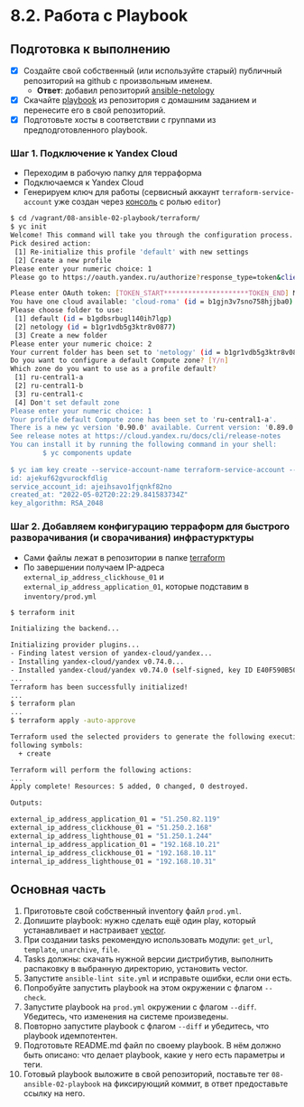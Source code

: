 # 8.2. Работа с Playbook

## Подготовка к выполнению

- [x] Создайте свой собственный (или используйте старый) публичный репозиторий на github с произвольным именем.
   * **Ответ**: добавил репозиторий [ansible-netology](https://github.com/Roma-EDU/ansible-netology)
- [x] Скачайте [playbook](https://github.com/netology-code/mnt-homeworks/tree/MNT-13/08-ansible-02-playbook/playbook) из репозитория 
с домашним заданием и перенесите его в свой репозиторий.
- [x] Подготовьте хосты в соответствии с группами из предподготовленного playbook.

### Шаг 1. Подключение к Yandex Cloud

- Переходим в рабочую папку для терраформа
- Подключаемся к Yandex Cloud
- Генерируем ключ для работы (сервисный аккаунт `terraform-service-account` уже создан через [консоль](https://console.cloud.yandex.ru/folders/b1gr1vdb5g3ktr8v0877?section=service-accounts) 
с ролью `editor`)

```bash
$ cd /vagrant/08-ansible-02-playbook/terraform/
$ yc init
Welcome! This command will take you through the configuration process.
Pick desired action:
 [1] Re-initialize this profile 'default' with new settings
 [2] Create a new profile
Please enter your numeric choice: 1
Please go to https://oauth.yandex.ru/authorize?response_type=token&client_id=MY_CLIENT_ID in order to obtain OAuth token.

Please enter OAuth token: [TOKEN_START*********************TOKEN_END] MY_OAUTH_TOKEN
You have one cloud available: 'cloud-roma' (id = b1gjn3v7sno758hjjba0). It is going to be used by default.
Please choose folder to use:
 [1] default (id = b1gdbsrbugl140ih7lgp)
 [2] netology (id = b1gr1vdb5g3ktr8v0877)
 [3] Create a new folder
Please enter your numeric choice: 2
Your current folder has been set to 'netology' (id = b1gr1vdb5g3ktr8v0877).
Do you want to configure a default Compute zone? [Y/n]
Which zone do you want to use as a profile default?
 [1] ru-central1-a
 [2] ru-central1-b
 [3] ru-central1-c
 [4] Don't set default zone
Please enter your numeric choice: 1
Your profile default Compute zone has been set to 'ru-central1-a'.
There is a new yc version '0.90.0' available. Current version: '0.89.0'.
See release notes at https://cloud.yandex.ru/docs/cli/release-notes
You can install it by running the following command in your shell:
        $ yc components update
        
$ yc iam key create --service-account-name terraform-service-account --output key.json
id: ajekuf62gvurockfdlig
service_account_id: ajeihsavo1fjqnkf82no
created_at: "2022-05-02T20:22:29.841583734Z"
key_algorithm: RSA_2048
```

### Шаг 2. Добавляем конфигурацию терраформ для быстрого разворачивания (и сворачивания) инфрастурктуры

- Сами файлы лежат в репозитории в папке [terraform]()
- По завершении получаем IP-адреса `external_ip_address_clickhouse_01` и `external_ip_address_application_01`, которые подставим в `inventory/prod.yml`

```bash
$ terraform init

Initializing the backend...

Initializing provider plugins...
- Finding latest version of yandex-cloud/yandex...
- Installing yandex-cloud/yandex v0.74.0...
- Installed yandex-cloud/yandex v0.74.0 (self-signed, key ID E40F590B50BB8E40)
...
Terraform has been successfully initialized!
...
$ terraform plan
...
$ terraform apply -auto-approve

Terraform used the selected providers to generate the following execution plan. Resource actions are indicated with the
following symbols:
  + create

Terraform will perform the following actions:
...
Apply complete! Resources: 5 added, 0 changed, 0 destroyed.

Outputs:

external_ip_address_application_01 = "51.250.82.119"
external_ip_address_clickhouse_01 = "51.250.2.168"
external_ip_address_lighthouse_01 = "51.250.1.244"
internal_ip_address_application_01 = "192.168.10.21"
internal_ip_address_clickhouse_01 = "192.168.10.11"
internal_ip_address_lighthouse_01 = "192.168.10.31"

```


## Основная часть

1. Приготовьте свой собственный inventory файл `prod.yml`.
2. Допишите playbook: нужно сделать ещё один play, который устанавливает и настраивает [vector](https://vector.dev).
3. При создании tasks рекомендую использовать модули: `get_url`, `template`, `unarchive`, `file`.
4. Tasks должны: скачать нужной версии дистрибутив, выполнить распаковку в выбранную директорию, установить vector.
5. Запустите `ansible-lint site.yml` и исправьте ошибки, если они есть.
6. Попробуйте запустить playbook на этом окружении с флагом `--check`.
7. Запустите playbook на `prod.yml` окружении с флагом `--diff`. Убедитесь, что изменения на системе произведены.
8. Повторно запустите playbook с флагом `--diff` и убедитесь, что playbook идемпотентен.
9. Подготовьте README.md файл по своему playbook. В нём должно быть описано: что делает playbook, какие у него есть параметры и теги.
10. Готовый playbook выложите в свой репозиторий, поставьте тег `08-ansible-02-playbook` на фиксирующий коммит, в ответ предоставьте ссылку на него.
